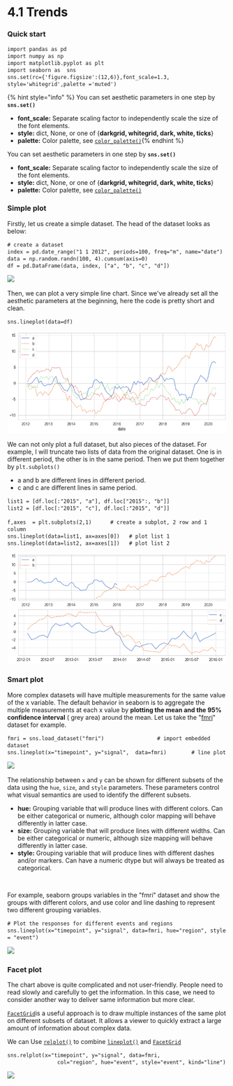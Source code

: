 # 4.1 Trends

### Quick start

```text
import pandas as pd
import numpy as np
import matplotlib.pyplot as plt​
import seaborn as  sns
sns.set(rc={'figure.figsize':(12,6)},font_scale=1.3, style='whitegrid',palette ='muted')
```

{% hint style="info" %}
You can set aesthetic parameters in one step by **`sns.set()`**

* **font\_scale:** Separate scaling factor to independently scale the size of the font elements.
* **style:** dict, None, or one of {**darkgrid, whitegrid, dark, white, ticks**}
* **palette:** Color palette, see [`color_palette()`](https://seaborn.pydata.org/generated/seaborn.color_palette.html#seaborn.color_palette)​
{% endhint %}

You can set aesthetic parameters in one step by **`sns.set()`**

* **font\_scale:** Separate scaling factor to independently scale the size of the font elements.
* **style:** dict, None, or one of {**darkgrid, whitegrid, dark, white, ticks**}
* **palette:** Color palette, see [`color_palette()`](https://seaborn.pydata.org/generated/seaborn.color_palette.html#seaborn.color_palette)​

### Simple plot <a id="simple-plot"></a>

Firstly, let us create a simple dataset. The head of the dataset looks as below:

```text
# create a dataset
index = pd.date_range("1 1 2012", periods=100, freq="m", name="date")
data = np.random.randn(100, 4).cumsum(axis=0)
df = pd.DataFrame(data, index, ["a", "b", "c", "d"])
```

![](https://gblobscdn.gitbook.com/assets%2F-MB-ky7fVqjeXA6EcAbW%2F-MBTcGrhz-qfdEY-5vA_%2F-MBUUil8IwcoGpx7anZy%2Frandom%20dataset.png?alt=media&token=98cd4fcf-2c71-47ea-b368-173991681f36)

Then, we can plot a very simple line chart. Since we've already set all the aesthetic parameters at the beginning, here the code is pretty short and clean.

```text
sns.lineplot(data=df)
```

![](../.gitbook/assets/download%20%287%29.png)

We can not only plot a full dataset, but also pieces of the dataset. For example, I will truncate two lists of data from the original dataset. One is in different period, the other is in the same period. Then we put them together by `plt.subplots()`‌

* a and b are different lines in different period.
* c and c are different lines in same period.

```text
list1 = [df.loc[:"2015", "a"], df.loc["2015":, "b"]]
list2 = [df.loc[:"2015", "c"], df.loc[:"2015", "d"]]

​f,axes  = plt.subplots(2,1)      # create a subplot, 2 row and 1 column  
sns.lineplot(data=list1, ax=axes[0])   # plot list 1  
sns.lineplot(data=list2, ax=axes[1])   # plot list 2
```

![](../.gitbook/assets/lineplot2.png)

###  <a id="smart-plot"></a>

### Smart plot <a id="smart-plot"></a>

More complex datasets will have multiple measurements for the same value of the x variable. The default behavior in seaborn is to aggregate the multiple measurements at each x value by **plotting the mean and the 95% confidence interval** \( grey area\) around the mean. Let us take the "[fmri](https://github.com/mwaskom/seaborn-data/blob/master/fmri.csv)" dataset for example.

```text
fmri = sns.load_dataset("fmri")                 # import embedded dataset 
sns.lineplot(x="timepoint", y="signal",  data=fmri)        # line plot
```

![](https://gblobscdn.gitbook.com/assets%2F-MB-ky7fVqjeXA6EcAbW%2F-MBTcGrhz-qfdEY-5vA_%2F-MBUOyqzmGPjKqHbmgSA%2Fsimplelineplot.png?alt=media&token=2f16cc66-cd31-42e5-8fe9-ccb14286f010)

The relationship between `x` and `y` can be shown for different subsets of the data using the `hue`, `size`, and `style` parameters. These parameters control what visual semantics are used to identify the different subsets.

* **hue:** Grouping variable that will produce lines with different colors. Can be either categorical or numeric, although color mapping will behave differently in latter case.
* **size:** Grouping variable that will produce lines with different widths. Can be either categorical or numeric, although size mapping will behave differently in latter case.
* **style:** Grouping variable that will produce lines with different dashes and/or markers. Can have a numeric dtype but will always be treated as categorical.

‌

For example, seaborn groups variables in the "fmri" dataset and show the groups with different colors, and use color and line dashing to represent two different grouping variables.

```text
# Plot the responses for different events and regions
sns.lineplot(x="timepoint", y="signal", data=fmri, hue="region", style = "event")
```

![](https://gblobscdn.gitbook.com/assets%2F-MB-ky7fVqjeXA6EcAbW%2F-MBTcGrhz-qfdEY-5vA_%2F-MBUPypOLsbtAFRtJq0r%2Fdownload.png?alt=media&token=d5377c14-29e1-462d-af36-f4e0f5c1fe79)

### Facet plot <a id="facet-plot"></a>

The chart above is quite complicated and not user-friendly. People need to read slowly and carefully to get the information. In this case, we need to consider another way to deliver same information but more clear.‌

​[`FacetGrid`](https://seaborn.pydata.org/generated/seaborn.FacetGrid.html#seaborn.FacetGrid)is a useful approach is to draw multiple instances of the same plot on different subsets of dataset. It allows a viewer to quickly extract a large amount of information about complex data.‌

We can Use [`relplot()`](https://seaborn.pydata.org/generated/seaborn.relplot.html#seaborn.relplot) to combine [`lineplot()`](https://seaborn.pydata.org/generated/seaborn.lineplot.html#seaborn.lineplot) and [`FacetGrid`](https://seaborn.pydata.org/generated/seaborn.FacetGrid.html#seaborn.FacetGrid)​

```text
sns.relplot(x="timepoint", y="signal", data=fmri,
                col="region", hue="event", style="event", kind="line")
```

![](https://gblobscdn.gitbook.com/assets%2F-MB-ky7fVqjeXA6EcAbW%2F-MBTcGrhz-qfdEY-5vA_%2F-MBUcuq3FYeXAEOEC-UK%2Ffacet%20plot.png?alt=media&token=12f7912b-35f0-4d0b-aeb2-8b7667130919)

